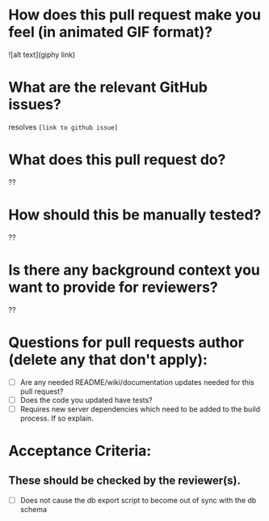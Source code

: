 # How does this pull request make you feel (in animated GIF format)?

![alt text](giphy link)

# What are the relevant GitHub issues?

resolves `[link to github issue]`

# What does this pull request do?

??

# How should this be manually tested?

??

# Is there any background context you want to provide for reviewers?

??

# Questions for pull requests author (delete any that don't apply):
- [ ] Are any needed README/wiki/documentation updates needed for this pull request?
- [ ] Does the code you updated have tests?
- [ ] Requires new server dependencies which need to be added to the build process. If so explain.

# Acceptance Criteria:
## These should be checked by the reviewer(s).
- [ ] Does not cause the db export script to become out of sync with the db schema

